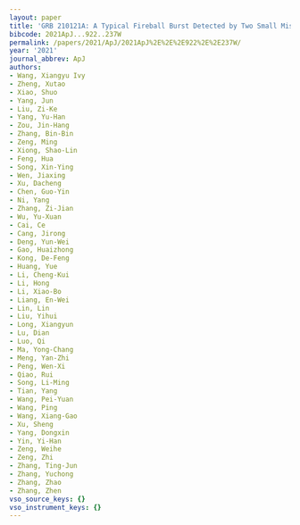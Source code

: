 ```yaml
---
layout: paper
title: 'GRB 210121A: A Typical Fireball Burst Detected by Two Small Missions'
bibcode: 2021ApJ...922..237W
permalink: /papers/2021/ApJ/2021ApJ%2E%2E%2E922%2E%2E237W/
year: '2021'
journal_abbrev: ApJ
authors:
- Wang, Xiangyu Ivy
- Zheng, Xutao
- Xiao, Shuo
- Yang, Jun
- Liu, Zi-Ke
- Yang, Yu-Han
- Zou, Jin-Hang
- Zhang, Bin-Bin
- Zeng, Ming
- Xiong, Shao-Lin
- Feng, Hua
- Song, Xin-Ying
- Wen, Jiaxing
- Xu, Dacheng
- Chen, Guo-Yin
- Ni, Yang
- Zhang, Zi-Jian
- Wu, Yu-Xuan
- Cai, Ce
- Cang, Jirong
- Deng, Yun-Wei
- Gao, Huaizhong
- Kong, De-Feng
- Huang, Yue
- Li, Cheng-Kui
- Li, Hong
- Li, Xiao-Bo
- Liang, En-Wei
- Lin, Lin
- Liu, Yihui
- Long, Xiangyun
- Lu, Dian
- Luo, Qi
- Ma, Yong-Chang
- Meng, Yan-Zhi
- Peng, Wen-Xi
- Qiao, Rui
- Song, Li-Ming
- Tian, Yang
- Wang, Pei-Yuan
- Wang, Ping
- Wang, Xiang-Gao
- Xu, Sheng
- Yang, Dongxin
- Yin, Yi-Han
- Zeng, Weihe
- Zeng, Zhi
- Zhang, Ting-Jun
- Zhang, Yuchong
- Zhang, Zhao
- Zhang, Zhen
vso_source_keys: {}
vso_instrument_keys: {}
---
```

